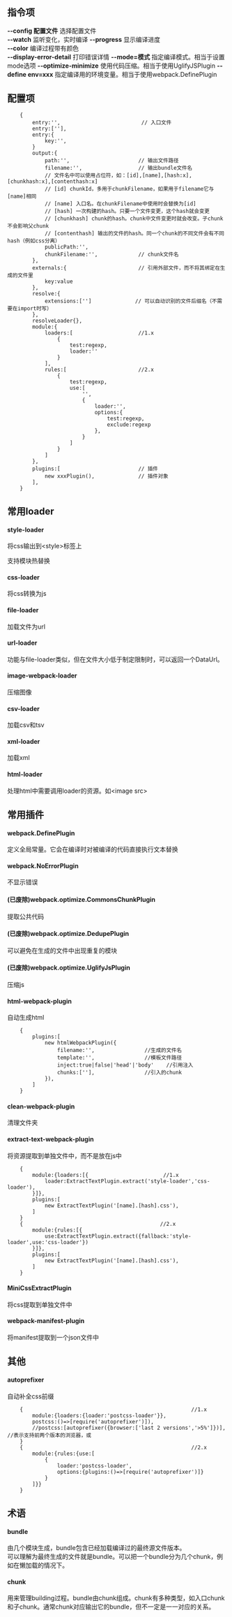## 指令项
**--config 配置文件** 选择配置文件  
**--watch** 监听变化，实时编译
**--progress** 显示编译进度  
**--color** 编译过程带有颜色  
**--display-error-detail** 打印错误详情
**--mode=模式** 指定编译模式。相当于设置mode选项
**--optimize-minimize** 使用代码压缩。相当于使用UglifyJSPlugin
**--define env=xxx** 指定编译用的环境变量。相当于使用webpack.DefinePlugin

## 配置项
````
    {
        entry:'',                          // 入口文件
        entry:[''],
        entry:{
            key:'',
        }
        output:{
            path:'',                      // 输出文件路径
            filename:'',                  // 输出bundle文件名
            // 文件名中可以使用占位符，如：[id],[name],[hash:x],[chunkhash:x],[contenthash:x]
            // [id] chunkId，多用于chunkFilename，如果用于filename它与[name]相同
            // [name] 入口名。在chunkFilename中使用时会替换为[id]
            // [hash] 一次构建的hash。只要一个文件变更，这个hash就会变更
            // [chunkhash] chunk的hash。chunk中文件变更时就会改变。子chunk不会影响父chunk
            // [contenthash] 输出的文件的hash。同一个chunk的不同文件会有不同hash（例如css分离）
            publicPath:'',
            chunkFilename:'',             // chunk文件名
        },
        externals:{                       // 引用外部文件，而不将其绑定在生成的文件里
            key:value
        },
        resolve:{
            extensions:['']              // 可以自动识别的文件后缀名（不需要在import时写）
        },
        resolveLoader{},
        module:{
            loaders:[                     //1.x
                {
                    test:regexp,
                    loader:''
                }
            ],
            rules:[                       //2.x
                {
                    test:regexp,
                    use:[
                        '',
                        {
                            loader:'',
                            options:{
                                test:regexp,
                                exclude:regexp
                            },
                        }
                    ]
                }
            ]
        },
        plugins:[                         // 插件
            new xxxPlugin(),              // 插件对象
        ],
    }
````
## 常用loader
#### style-loader
将css输出到\<style\>标签上

支持模块热替换

#### css-loader
将css转换为js

#### file-loader
加载文件为url

#### url-loader
功能与file-loader类似，但在文件大小低于制定限制时，可以返回一个DataUrl。

#### image-webpack-loader
压缩图像

#### csv-loader
加载csv和tsv

#### xml-loader
加载xml

#### html-loader
处理html中需要调用loader的资源。如\<image src\>

## 常用插件
#### webpack.DefinePlugin
定义全局常量。它会在编译时对被编译的代码直接执行文本替换

#### webpack.NoErrorPlugin
不显示错误

#### (已废除)webpack.optimize.CommonsChunkPlugin
提取公共代码

#### (已废除)webpack.optimize.DedupePlugin
可以避免在生成的文件中出现重复的模块

#### (已废除)webpack.optimize.UglifyJsPlugin
压缩js

#### html-webpack-plugin
自动生成html
````
    {
        plugins:[
            new htmlWebpackPlugin({
                filename:'',                //生成的文件名
                template:'',                //模板文件路径
                inject:true|false|'head'|'body'    //引用注入
                chunks:[''],                //引入的chunk
            }),
        ]
    }
````

#### clean-webpack-plugin
清理文件夹

#### extract-text-webpack-plugin
将资源提取到单独文件中，而不是放在js中
````
    {
        module:{loaders:[{                        //1.x
            loader:ExtractTextPlugin.extract('style-loader','css-loader'),
        }]},
        plugins:[
            new ExtractTextPlugin('[name].[hash].css'),
        ]
    }
    {                                            //2.x
        module:{rules:[{
            use:ExtractTextPlugin.extract({fallback:'style-loader',use:'css-loader'})
        }]},
        plugins:[
            new ExtractTextPlugin('[name].[hash].css'),
        ]
    }
````

#### MiniCssExtractPlugin
将css提取到单独文件中

#### webpack-manifest-plugin
将manifest提取到一个json文件中

## 其他
#### autoprefixer
自动补全css前缀
````
    {                                                      //1.x
        module:{loaders:{loader:'postcss-loader'}},
        postcss:()=>[require('autoprefixer')]),
        //postcss:[autoprefixer({browser:['last 2 versions','>5%']})],             //表示支持前两个版本的浏览器，或
    }
    {                                                      //2.x
        module:{rules:{use:[
            {
                loader:'postcss-loader',
                options:{plugins:()=>[require('autoprefixer')]}
            }
        ]}}
    }
````

## 术语
#### bundle
由几个模块生成，bundle包含已经加载编译过的最终源文件版本。    
可以理解为最终生成的文件就是bundle。可以把一个bundle分为几个chunk，例如在懒加载的情况下。
#### chunk
用来管理building过程。bundle由chunk组成。chunk有多种类型，如入口chunk和子chunk。通常chunk对应输出它的bundle，但不一定是一一对应的关系。



